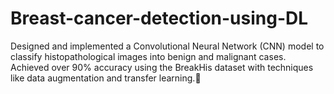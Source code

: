 # Breast-cancer-detection-using-DL
 Designed and implemented a Convolutional Neural Network (CNN) model to classify histopathological  images into benign and malignant cases. Achieved over 90% accuracy using the BreakHis dataset with  techniques like data augmentation and transfer learning.
